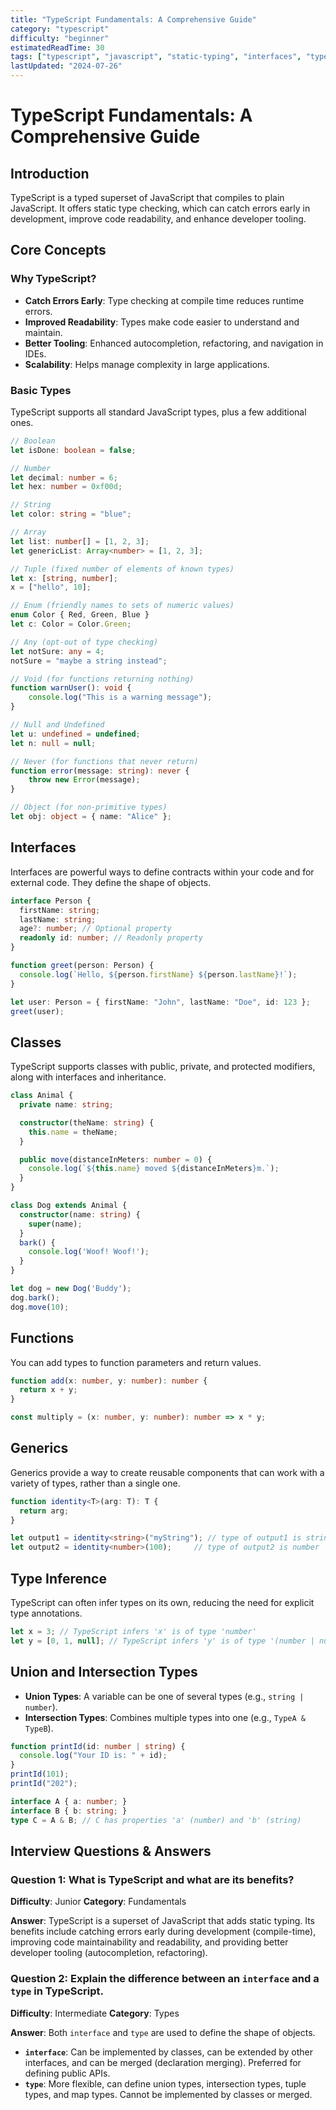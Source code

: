 ```yaml
---
title: "TypeScript Fundamentals: A Comprehensive Guide"
category: "typescript"
difficulty: "beginner"
estimatedReadTime: 30
tags: ["typescript", "javascript", "static-typing", "interfaces", "types"]
lastUpdated: "2024-07-26"
---
```


# TypeScript Fundamentals: A Comprehensive Guide

## Introduction

TypeScript is a typed superset of JavaScript that compiles to plain JavaScript. It offers static type checking, which can catch errors early in development, improve code readability, and enhance developer tooling.

## Core Concepts

### Why TypeScript?

*   **Catch Errors Early**: Type checking at compile time reduces runtime errors.
*   **Improved Readability**: Types make code easier to understand and maintain.
*   **Better Tooling**: Enhanced autocompletion, refactoring, and navigation in IDEs.
*   **Scalability**: Helps manage complexity in large applications.

### Basic Types

TypeScript supports all standard JavaScript types, plus a few additional ones.

```typescript
// Boolean
let isDone: boolean = false;

// Number
let decimal: number = 6;
let hex: number = 0xf00d;

// String
let color: string = "blue";

// Array
let list: number[] = [1, 2, 3];
let genericList: Array<number> = [1, 2, 3];

// Tuple (fixed number of elements of known types)
let x: [string, number];
x = ["hello", 10];

// Enum (friendly names to sets of numeric values)
enum Color { Red, Green, Blue }
let c: Color = Color.Green;

// Any (opt-out of type checking)
let notSure: any = 4;
notSure = "maybe a string instead";

// Void (for functions returning nothing)
function warnUser(): void {
    console.log("This is a warning message");
}

// Null and Undefined
let u: undefined = undefined;
let n: null = null;

// Never (for functions that never return)
function error(message: string): never {
    throw new Error(message);
}

// Object (for non-primitive types)
let obj: object = { name: "Alice" };
```

## Interfaces

Interfaces are powerful ways to define contracts within your code and for external code. They define the shape of objects.

```typescript
interface Person {
  firstName: string;
  lastName: string;
  age?: number; // Optional property
  readonly id: number; // Readonly property
}

function greet(person: Person) {
  console.log(`Hello, ${person.firstName} ${person.lastName}!`);
}

let user: Person = { firstName: "John", lastName: "Doe", id: 123 };
greet(user);
```

## Classes

TypeScript supports classes with public, private, and protected modifiers, along with interfaces and inheritance.

```typescript
class Animal {
  private name: string;

  constructor(theName: string) {
    this.name = theName;
  }

  public move(distanceInMeters: number = 0) {
    console.log(`${this.name} moved ${distanceInMeters}m.`);
  }
}

class Dog extends Animal {
  constructor(name: string) {
    super(name);
  }
  bark() {
    console.log('Woof! Woof!');
  }
}

let dog = new Dog('Buddy');
dog.bark();
dog.move(10);
```

## Functions

You can add types to function parameters and return values.

```typescript
function add(x: number, y: number): number {
  return x + y;
}

const multiply = (x: number, y: number): number => x * y;
```

## Generics

Generics provide a way to create reusable components that can work with a variety of types, rather than a single one.

```typescript
function identity<T>(arg: T): T {
  return arg;
}

let output1 = identity<string>("myString"); // type of output1 is string
let output2 = identity<number>(100);     // type of output2 is number
```

## Type Inference

TypeScript can often infer types on its own, reducing the need for explicit type annotations.

```typescript
let x = 3; // TypeScript infers 'x' is of type 'number'
let y = [0, 1, null]; // TypeScript infers 'y' is of type '(number | null)[]'
```

## Union and Intersection Types

*   **Union Types**: A variable can be one of several types (e.g., `string | number`).
*   **Intersection Types**: Combines multiple types into one (e.g., `TypeA & TypeB`).

```typescript
function printId(id: number | string) {
  console.log("Your ID is: " + id);
}
printId(101);
printId("202");

interface A { a: number; }
interface B { b: string; }
type C = A & B; // C has properties 'a' (number) and 'b' (string)
```

## Interview Questions & Answers

### Question 1: What is TypeScript and what are its benefits?
**Difficulty**: Junior
**Category**: Fundamentals

**Answer**: TypeScript is a superset of JavaScript that adds static typing. Its benefits include catching errors early during development (compile-time), improving code maintainability and readability, and providing better developer tooling (autocompletion, refactoring).

### Question 2: Explain the difference between an `interface` and a `type` in TypeScript.
**Difficulty**: Intermediate
**Category**: Types

**Answer**: Both `interface` and `type` are used to define the shape of objects.
*   **`interface`**: Can be implemented by classes, can be extended by other interfaces, and can be merged (declaration merging). Preferred for defining public APIs.
*   **`type`**: More flexible, can define union types, intersection types, tuple types, and map types. Cannot be implemented by classes or merged.
